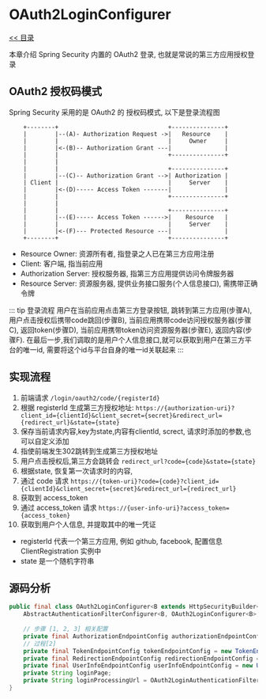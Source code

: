 # OAuth2LoginConfigurer

[<< 目录](/security/README.md)


本章介绍 Spring Security 内置的 OAuth2 登录, 也就是常说的第三方应用授权登录

## OAuth2 授权码模式

Spring Security  采用的是 OAuth2 的 授权码模式, 以下是登录流程图

```
    +--------+                               +---------------+
    |        |--(A)- Authorization Request ->|   Resource    |
    |        |                               |     Owner     |
    |        |<-(B)-- Authorization Grant ---|               |
    |        |                               +---------------+
    |        |
    |        |                               +---------------+
    |        |--(C)-- Authorization Grant -->| Authorization |
    | Client |                               |     Server    |
    |        |<-(D)----- Access Token -------|               |
    |        |                               +---------------+
    |        |
    |        |                               +---------------+
    |        |--(E)----- Access Token ------>|    Resource   |
    |        |                               |     Server    |
    |        |<-(F)--- Protected Resource ---|               |
    +--------+                               +---------------+
```

- Resource Owner: 资源所有者, 指登录之人已在第三方应用注册
- Client: 客户端, 指当前应用
- Authorization Server: 授权服务器, 指第三方应用提供访问令牌服务器
- Resource Server: 资源服务器, 提供业务接口服务(个人信息接口), 需携带正确令牌

::: tip 登录流程
用户在当前应用点击第三方登录按钮, 跳转到第三方应用(步骤A), 用户点击授权后携带code跳回(步骤B), 当前应用携带code访问授权服务器(步骤C), 返回token(步骤D), 当前应用携带token访问资源服务器(步骤E), 返回内容(步骤F).
在最后一步,我们调取的是用户个人信息接口,就可以获取到用户在第三方平台的唯一id, 需要将这个id与平台自身的唯一id关联起来
:::

## 实现流程

1. 前端请求 `/login/oauth2/code/{registerId}`
2. 根据 registerId 生成第三方授权地址: `https://{authorization-uri}?client_id={clientId}&client_secret={secret}&redirect_url={redirect_url}&state={state}`
3. 保存当前请求内容,key为state,内容有clientId, screct, 请求时添加的参数,也可以自定义添加
4. 指使前端发生302跳转到生成第三方授权地址
5. 用户点击授权后,第三方会跳转会 `redirect_url?code={code}&state={state}`
6. 根据state, 恢复第一次请求时的内容,
7. 通过 code 请求 `https://{token-uri}?code={code}?client_id={clientId}&client_secret={secret}&redirect_url={redirect_url}`
8. 获取到 access_token
9. 通过 access_token 请求 `https://{user-info-uri}?access_token={access_token}`
10. 获取到用户个人信息, 并提取其中的唯一凭证


- registerId 代表一个第三方应用, 例如 github, facebook, 配置信息 ClientRegistration 实例中
- state 是一个随机字符串

## 源码分析

```java
public final class OAuth2LoginConfigurer<B extends HttpSecurityBuilder<B>> extends
	AbstractAuthenticationFilterConfigurer<B, OAuth2LoginConfigurer<B>, OAuth2LoginAuthenticationFilter> {
    
    // 步骤 [1, 2, 3] 相关配置
	private final AuthorizationEndpointConfig authorizationEndpointConfig = new AuthorizationEndpointConfig(); 
    // 过程[2]
	private final TokenEndpointConfig tokenEndpointConfig = new TokenEndpointConfig(); 
	private final RedirectionEndpointConfig redirectionEndpointConfig = new RedirectionEndpointConfig();
	private final UserInfoEndpointConfig userInfoEndpointConfig = new UserInfoEndpointConfig();
	private String loginPage; 
	private String loginProcessingUrl = OAuth2LoginAuthenticationFilter.DEFAULT_FILTER_PROCESSES_URI;
}
```